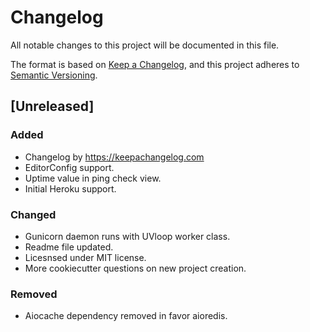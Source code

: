 # Changelog
All notable changes to this project will be documented in this file.

The format is based on [Keep a Changelog](https://keepachangelog.com/en/1.0.0/),
and this project adheres to [Semantic Versioning](https://semver.org/spec/v2.0.0.html).

## [Unreleased]
### Added
- Changelog by https://keepachangelog.com
- EditorConfig support.
- Uptime value in ping check view.
- Initial Heroku support.

### Changed
- Gunicorn daemon runs with UVloop worker class.
- Readme file updated.
- Licesnsed under MIT license.
- More cookiecutter questions on new project creation.

### Removed
- Aiocache dependency removed in favor aioredis.
